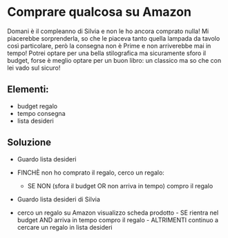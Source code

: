 # Comprare qualcosa su Amazon

Domani è il compleanno di Silvia e non le ho ancora comprato nulla! Mi piacerebbe sorprenderla, so che le piaceva tanto quella lampada da tavolo così particolare, però la consegna non è Prime e non arriverebbe mai in tempo! Potrei optare per una bella stilografica ma sicuramente sforo il budget, forse è meglio optare per un buon libro: un classico ma so che con lei vado sul sicuro!

## Elementi:

- budget regalo
- tempo consegna
- lista desideri

## Soluzione

- Guardo lista desideri
- FINCHÈ non ho comprato il regalo, cerco un regalo:

  - SE NON (sfora il budget OR non arriva in tempo)
    compro il regalo

- Guardo lista desideri di Silvia
- cerco un regalo su Amazon
  visualizzo scheda prodotto - SE rientra nel budget AND arriva in tempo
  compro il regalo - ALTRIMENTI
  continuo a cercare un regalo in lista desideri
